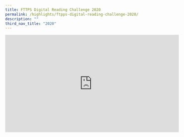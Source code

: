 ```yaml
---
title: FTTPS Digital Reading Challenge 2020
permalink: /highlights/ftpps-digital-reading-challenge-2020/
description: ""
third_nav_title: "2020"
---
```

<iframe width="560" height="315" src="https://www.youtube.com/embed/kzhUAVg7MXY" title="YouTube video player" frameborder="0" allow="accelerometer; autoplay; clipboard-write; encrypted-media; gyroscope; picture-in-picture" allowfullscreen></iframe>